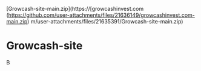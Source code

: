 [Growcash-site-main.zip](https://[growcashinvest.com
(https://github.com/user-attachments/files/21636149/growcashinvest.com-main.zip)
m/user-attachments/files/21635391/Growcash-site-main.zip)
# Growcash-site
B
